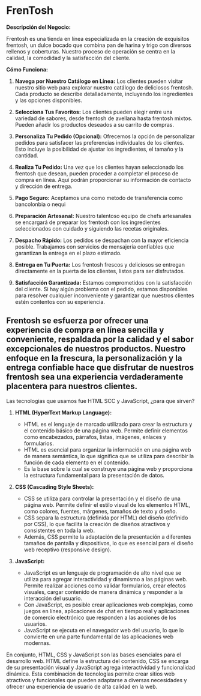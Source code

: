 # FrenTosh

**Descripción del Negocio:**

Frentosh es una tienda en línea especializada en la creación de exquisitos frentosh, un dulce bocado que combina pan de harina y trigo con diversos rellenos y coberturas. Nuestro proceso de operación se centra en la calidad, la comodidad y la satisfacción del cliente.

**Cómo Funciona:**

1. **Navega por Nuestro Catálogo en Línea:** Los clientes pueden visitar nuestro sitio web para explorar nuestro catálogo de deliciosos frentosh. Cada producto se describe detalladamente, incluyendo los ingredientes y las opciones disponibles.

2. **Selecciona Tus Favoritos:** Los clientes pueden elegir entre una variedad de sabores, desde frentosh de avellana hasta frentosh mixtos. Pueden añadir los productos deseados a su carrito de compras.

3. **Personaliza Tu Pedido (Opcional):** Ofrecemos la opción de personalizar pedidos para satisfacer las preferencias individuales de los clientes. Esto incluye la posibilidad de ajustar los ingredientes, el tamaño y la cantidad.

4. **Realiza Tu Pedido:** Una vez que los clientes hayan seleccionado los frentosh que desean, pueden proceder a completar el proceso de compra en línea. Aquí podrán proporcionar su información de contacto y dirección de entrega.

5. **Pago Seguro:** Aceptamos una como metodo de transferencia como bancolonbia o nequi

6. **Preparación Artesanal:** Nuestro talentoso equipo de chefs artesanales se encargará de preparar los frentosh con los ingredientes seleccionados con cuidado y siguiendo las recetas originales.

7. **Despacho Rápido:** Los pedidos se despachan con la mayor eficiencia posible. Trabajamos con servicios de mensajería confiables que garantizan la entrega en el plazo estimado.

8. **Entrega en Tu Puerta:** Los frentosh frescos y deliciosos se entregan directamente en la puerta de los clientes, listos para ser disfrutados.

9. **Satisfacción Garantizada:** Estamos comprometidos con la satisfacción del cliente. Si hay algún problema con el pedido, estamos disponibles para resolver cualquier inconveniente y garantizar que nuestros clientes estén contentos con su experiencia.

Frentosh se esfuerza por ofrecer una experiencia de compra en línea sencilla y conveniente, respaldada por la calidad y el sabor excepcionales de nuestros productos. Nuestro enfoque en la frescura, la personalización y la entrega confiable hace que disfrutar de nuestros frentosh sea una experiencia verdaderamente placentera para nuestros clientes.
--------------------------------------------------------------------------------------------------------------------------------------------------------------------------------------------------------------------------------------------------------------------------------
 Las tecnologias que usamos fue HTML SCC y JavaScript, ¿para que sirven?

1. **HTML (HyperText Markup Language):**
   - HTML es el lenguaje de marcado utilizado para crear la estructura y el contenido básico de una página web. Permite definir elementos como encabezados, párrafos, listas, imágenes, enlaces y formularios.
   - HTML es esencial para organizar la información en una página web de manera semántica, lo que significa que se utiliza para describir la función de cada elemento en el contenido.
   - Es la base sobre la cual se construye una página web y proporciona la estructura fundamental para la presentación de datos.

2. **CSS (Cascading Style Sheets):**
   - CSS se utiliza para controlar la presentación y el diseño de una página web. Permite definir el estilo visual de los elementos HTML, como colores, fuentes, márgenes, tamaños de texto y diseño.
   - CSS separa la estructura (definida por HTML) del diseño (definido por CSS), lo que facilita la creación de diseños atractivos y consistentes en toda la web.
   - Además, CSS permite la adaptación de la presentación a diferentes tamaños de pantalla y dispositivos, lo que es esencial para el diseño web receptivo (responsive design).

3. **JavaScript:**
   - JavaScript es un lenguaje de programación de alto nivel que se utiliza para agregar interactividad y dinamismo a las páginas web. Permite realizar acciones como validar formularios, crear efectos visuales, cargar contenido de manera dinámica y responder a la interacción del usuario.
   - Con JavaScript, es posible crear aplicaciones web complejas, como juegos en línea, aplicaciones de chat en tiempo real y aplicaciones de comercio electrónico que responden a las acciones de los usuarios.
   - JavaScript se ejecuta en el navegador web del usuario, lo que lo convierte en una parte fundamental de las aplicaciones web modernas.

En conjunto, HTML, CSS y JavaScript son las bases esenciales para el desarrollo web. HTML define la estructura del contenido, CSS se encarga de su presentación visual y JavaScript agrega interactividad y funcionalidad dinámica. Esta combinación de tecnologías permite crear sitios web atractivos y funcionales que pueden adaptarse a diversas necesidades y ofrecer una experiencia de usuario de alta calidad en la web.






























